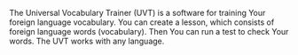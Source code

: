The Universal Vocabulary Trainer (UVT) is a software for training Your foreign language vocabulary.
You can create a lesson, which consists of foreign language words (vocabulary). Then You can run a test to check Your words.
The UVT works with any language.
